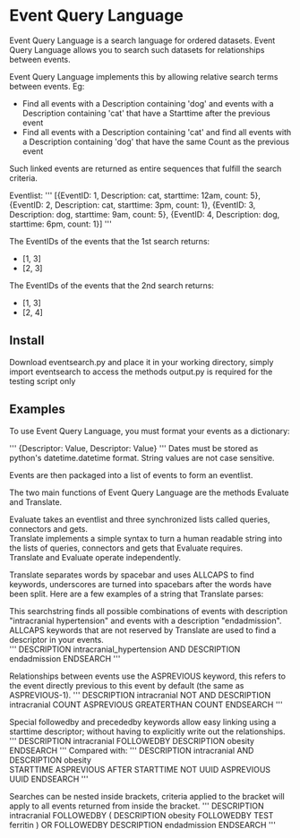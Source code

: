 # Event Query Language
Event Query Language is a search language for ordered datasets.  Event Query Language allows you to search such datasets for relationships between events.  

Event Query Language implements this by allowing relative search terms between events.  Eg:

* Find all events with a Description containing 'dog' and events with a Description containing 'cat' that have a Starttime after the previous event
* Find all events with a Description containing 'cat' and find all events with a Description containing 'dog' that have the same Count as the previous event

Such linked events are returned as entire sequences that fulfill the search criteria.  

Eventlist:
''' [{EventID: 1, Description: cat, starttime: 12am, count: 5},
{EventID: 2, Description: cat, starttime: 3pm, count: 1},
{EventID: 3, Description: dog, starttime: 9am, count: 5},
{EventID: 4, Description: dog, starttime: 6pm, count: 1}]
'''

The EventIDs of the events that the 1st search returns:
* [1, 3]
* [2, 3]

The EventIDs of the events that the 2nd search returns:
* [1, 3]
* [2, 4]

## Install
Download eventsearch.py and place it in your working directory, simply import eventsearch to access the methods
output.py is required for the testing script only

## Examples
To use Event Query Language, you must format your events as a dictionary:

''' {Descriptor: Value, Descriptor: Value}
'''
Dates must be stored as python's datetime.datetime format.  String values are not case sensitive. 

Events are then packaged into a list of events to form an eventlist.  

The two main functions of Event Query Language are the methods Evaluate and Translate.  

Evaluate takes an eventlist and three synchronized lists called queries, connectors and gets.  
Translate implements a simple syntax to turn a human readable string into the lists of queries, connectors and gets that Evaluate requires.  
Translate and Evaluate operate independently.  

Translate separates words by spacebar and uses ALLCAPS to find keywords, underscores are turned into spacebars after the words have been split.  Here are a few examples of a string that Translate parses:

This searchstring finds all possible combinations of events with description "intracranial hypertension" and events with a description "endadmission".  ALLCAPS keywords that are not reserved by Translate are used to find a descriptor in your events.  
''' DESCRIPTION intracranial_hypertension 
AND DESCRIPTION endadmission 
ENDSEARCH
'''

Relationships between events use the ASPREVIOUS keyword, this refers to the event directly previous to this event by default (the same as ASPREVIOUS-1). 
''' DESCRIPTION intracranial 
NOT AND DESCRIPTION intracranial 
    COUNT ASPREVIOUS GREATERTHAN COUNT 
ENDSEARCH
'''

Special followedby and precededby keywords allow easy linking using a starttime descriptor; without having to explicitly write out the relationships. 
''' DESCRIPTION intracranial 
FOLLOWEDBY DESCRIPTION obesity  
ENDSEARCH
'''
Compared with:
''' DESCRIPTION intracranial 
AND DESCRIPTION obesity  
    STARTTIME ASPREVIOUS AFTER STARTTIME 
    NOT UUID ASPREVIOUS UUID 
ENDSEARCH
'''

Searches can be nested inside brackets, criteria applied to the bracket will apply to all events returned from inside the bracket. 
''' DESCRIPTION intracranial
FOLLOWEDBY (
    DESCRIPTION obesity 
    FOLLOWEDBY TEST ferritin
) 
OR FOLLOWEDBY DESCRIPTION endadmission 
ENDSEARCH
'''